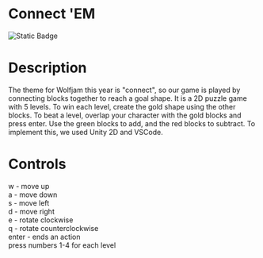 # Connect 'EM #

![Static Badge](https://img.shields.io/badge/Contributors%20-%20four-blue)


# Description #
The theme for Wolfjam this year is "connect", so our game is played by connecting blocks together to reach a goal shape. It is a 2D puzzle game with 5 levels. To win each level, create the gold shape using the other blocks. To beat a level, overlap your character with the gold blocks and press enter. Use the green blocks to add, and the red blocks to subtract. To implement this, we used Unity 2D and VSCode.

# Controls #

w - move up <br/>
a - move down <br/>
s - move left <br/>
d - move right <br/>
e - rotate clockwise <br/> 
q - rotate counterclockwise <br/>
enter - ends an action <br/>
press numbers 1-4 for each level
